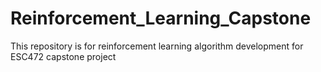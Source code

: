 # Reinforcement_Learning_Capstone
This repository is for reinforcement learning algorithm development for ESC472 capstone project
